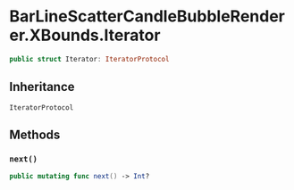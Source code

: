 # BarLineScatterCandleBubbleRenderer.XBounds.Iterator

``` swift
public struct Iterator: IteratorProtocol
```

## Inheritance

`IteratorProtocol`

## Methods

### `next()`

``` swift
public mutating func next() -> Int?
```
